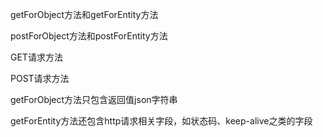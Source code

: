 







getForObject方法和getForEntity方法

postForObject方法和postForEntity方法

GET请求方法

POST请求方法







getForObject方法只包含返回值json字符串

getForEntity方法还包含http请求相关字段，如状态码、keep-alive之类的字段